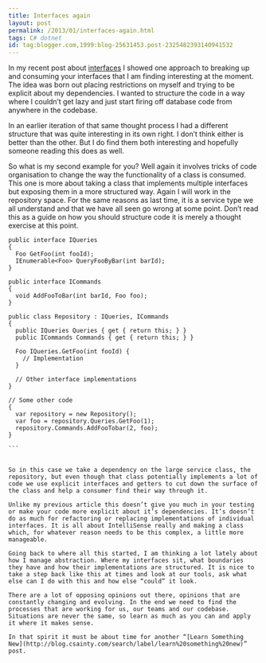 ```yaml
---
title: Interfaces again
layout: post
permalink: /2013/01/interfaces-again.html
tags: C# dotnet
id: tag:blogger.com,1999:blog-25631453.post-2325482393140941532
---
```



In my recent post about [interfaces](http://blog.csainty.com/2013/01/fun-with-explicitly-implemented.html) I showed one approach to breaking up and consuming your interfaces that I am finding interesting at the moment. The idea was born out placing restrictions on myself and trying to be explicit about my dependencies. I wanted to structure the code in a way where I couldn’t get lazy and just start firing off database code from anywhere in the codebase.  

In an earlier iteration of that same thought process I had a different structure that was quite interesting in its own right. I don’t think either is better than the other. But I do find them both interesting and hopefully someone reading this does as well.  

So what is my second example for you? Well again it involves tricks of code organisation to change the way the functionality of a class is consumed. This one is more about taking a class that implements multiple interfaces but exposing them in a more structured way. Again I will work in the repository space. For the same reasons as last time, it is a service type we all understand and that we have all seen go wrong at some point. Don’t read this as a guide on how you should structure code it is merely a thought exercise at this point.  


````
public interface IQueries
{
  Foo GetFoo(int fooId);
  IEnumerable<Foo> QueryFooByBar(int barId);
}

public interface ICommands
{
  void AddFooToBar(int barId, Foo foo);
}

public class Repository : IQueries, ICommands
{
  public IQueries Queries { get { return this; } }
  public ICommands Commands { get { return this; } }
  
  Foo IQueries.GetFoo(int fooId) {
    // Implementation
  }
  
  // Other interface implementations
}

// Some other code
{
  var repository = new Repository();
  var foo = repository.Queries.GetFoo(1);
  repository.Commands.AddFooTobar(2, foo);
}

```  
  

So in this case we take a dependency on the large service class, the repository, but even though that class potentially implements a lot of code we use explicit interfaces and getters to cut down the surface of the class and help a consumer find their way through it.  

Unlike my previous article this doesn’t give you much in your testing or make your code more explicit about it’s dependencies. It’s doesn’t do as much for refactoring or replacing implementations of individual interfaces. It is all about IntelliSense really and making a class which, for whatever reason needs to be this complex, a little more manageable.  

Going back to where all this started, I am thinking a lot lately about how I manage abstraction. Where my interfaces sit, what boundaries they have and how their implementations are structured. It is nice to take a step back like this at times and look at our tools, ask what else can I do with this and how else “could” it look.  

There are a lot of opposing opinions out there, opinions that are constantly changing and evolving. In the end we need to find the processes that are working for us, our teams and our codebase. Situations are never the same, so learn as much as you can and apply it where it makes sense.  

In that spirit it must be about time for another “[Learn Something New](http://blog.csainty.com/search/label/learn%20something%20new)” post.  
